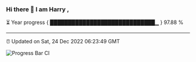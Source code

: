 ### Hi there 👋 I am Harry , 

⏳ Year progress { █████████████████████████████▁ } 97.88 %

---

⏰ Updated on Sat, 24 Dec 2022 06:23:49 GMT

![Progress Bar CI](https://github.com/duykhang68/duykhang68/workflows/Progress%20Bar%20CI/badge.svg)
